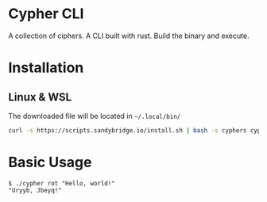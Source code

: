 # Cypher CLI

A collection of ciphers. A CLI built with rust. Build the binary and execute.

# Installation

## Linux & WSL

The downloaded file will be located in `~/.local/bin/`

```bash
curl -s https://scripts.sandybridge.io/install.sh | bash -s cyphers cypher
```

# Basic Usage

```shell
$ ./cypher rot "Hello, world!"
"Uryyb, Jbeyq!"
```
